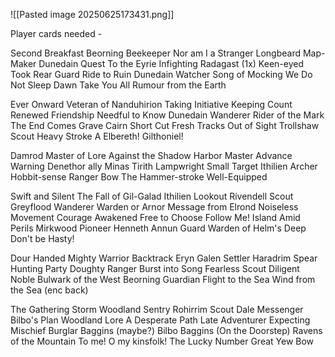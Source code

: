 ![[Pasted image 20250625173431.png]]



Player cards needed -

Second Breakfast
Beorning Beekeeper
Nor am I a Stranger
Longbeard Map-Maker
Dunedain Quest
To the Eyrie
Infighting
Radagast (1x)
Keen-eyed Took
Rear Guard
Ride to Ruin
Dunedain Watcher
Song of Mocking
We Do Not Sleep
Dawn Take You All
Rumour from the Earth

Ever Onward
Veteran of Nanduhirion
Taking Initiative
Keeping Count
Renewed Friendship
Needful to Know
Dunedain Wanderer
Rider of the Mark
The End Comes
Grave Cairn
Short Cut
Fresh Tracks
Out of Sight
Trollshaw Scout
Heavy Stroke
A Elbereth! Gilthoniel!

Damrod
Master of Lore
Against the Shadow
Harbor Master
Advance Warning
Denethor ally
Minas Tirith Lampwright
Small Target
Ithilien Archer
Hobbit-sense
Ranger Bow
The Hammer-stroke
Well-Equipped

Swift and Silent
The Fall of Gil-Galad
Ithilien Lookout
Rivendell Scout
Greyflood Wanderer
Warden or Arnor
Message from Elrond
Noiseless Movement
Courage Awakened
Free to Choose
Follow Me!
Island Amid Perils
Mirkwood Pioneer
Henneth Annun Guard
Warden of Helm's Deep
Don't be Hasty!

Dour Handed
Mighty Warrior
Backtrack
Eryn Galen Settler
Haradrim Spear
Hunting Party
Doughty Ranger
Burst into Song
Fearless Scout
Diligent Noble
Bulwark of the West
Beorning Guardian
Flight to the Sea
Wind from the Sea (enc back)

The Gathering Storm
Woodland Sentry
Rohirrim Scout
Dale Messenger
Bilbo's Plan
Woodland Lore
A Desperate Path
Late Adventurer
Expecting Mischief
Burglar Baggins (maybe?)
Bilbo Baggins (On the Doorstep)
Ravens of the Mountain
To me! O my kinsfolk!
The Lucky Number
Great Yew Bow
